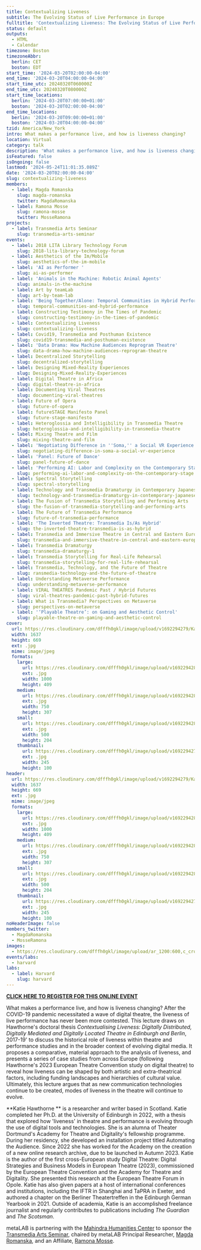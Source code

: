 ```yaml
---
title: Contextualizing Liveness
subtitle: The Evolving Status of Live Performance in Europe
fulltitle: 'Contextualizing Liveness: The Evolving Status of Live Performance in Europe'
status: default
outputs:
  - HTML
  - Calendar
timezone: Boston
timezoneAbbr:
  berlin: CET
  boston: EDT
start_time: '2024-03-20T02:00:00-04:00'
end_time: '2024-03-20T04:00:00-04:00'
start_time_utc: 20240320T060000Z
end_time_utc: 20240320T080000Z
start_time_locations:
  berlin: '2024-03-20T07:00:00+01:00'
  boston: '2024-03-20T02:00:00-04:00'
end_time_locations:
  berlin: '2024-03-20T09:00:00+01:00'
  boston: '2024-03-20T04:00:00-04:00'
tzid: America/New_York
intro: What makes a performance live, and how is liveness changing?
location: Virtual
category: talk
description: 'What makes a performance live, and how is liveness changing? '
isFeatured: false
isOngoing: false
lastmod: '2024-05-24T11:01:35.089Z'
date: '2024-03-20T02:00:00-04:00'
slug: contextualizing-liveness
members:
  - label: Magda Romanska
    slug: magda-romanska
    twitter: MagdaRomanska
  - label: Ramona Mosse
    slug: ramona-mosse
    twitter: MosseRamona
projects:
  - label: Transmedia Arts Seminar
    slug: transmedia-arts-seminar
events:
  - label: 2018 LITA Library Technology Forum
    slug: 2018-lita-library-technology-forum
  - label: Aesthetics of the Im/Mobile
    slug: aesthetics-of-the-im-mobile
  - label: 'AI as Performer '
    slug: ai-as-performer
  - label: 'Animals in the Machine: Robotic Animal Agents'
    slug: animals-in-the-machine
  - label: Art by teamLab
    slug: art-by-team-lab
  - label: 'Being Together/Alone: Temporal Communities in Hybrid Performances'
    slug: temporal-communities-and-hybrid-performance
  - label: Constructing Testimony in The Times of Pandemic
    slug: constructing-testimony-in-the-times-of-pandemic
  - label: Contextualizing Liveness
    slug: contextualizing-liveness
  - label: Covid19, Transmedia and Posthuman Existence
    slug: covid19-transmedia-and-posthuman-existence
  - label: 'Data Drama: How Machine Audiences Reprogram Theatre'
    slug: data-drama-how-machine-audiences-reprogram-theatre
  - label: Decentralized Storytelling
    slug: decentralized-storytelling
  - label: Designing Mixed-Reality Experiences
    slug: Designing-Mixed-Reality-Experiences
  - label: Digital Theatre in Africa
    slug: digital-theatre-in-africa
  - label: Documenting Viral Theatres
    slug: documenting-viral-theatres
  - label: Future of Opera
    slug: future-of-opera
  - label: futureSTAGE Manifesto Panel
    slug: future-stage-manifesto
  - label: Heteroglossia and Intelligibility in Transmedia Theatre
    slug: heteroglossia-and-intelligibility-in-transmedia-theatre
  - label: Mixing Theatre and Film
    slug: mixing-theatre-and-film
  - label: 'Negotiating Difference in ''Soma,'' a Social VR Experience '
    slug: negotiating-difference-in-soma-a-social-vr-experience
  - label: 'Panel: Future of Dance'
    slug: panel-future-of-dance
  - label: 'Performing AI: Labor and Complexity on the Contemporary Stage'
    slug: performing-ai-labor-and-complexity-on-the-contemporary-stage
  - label: Spectral Storytelling
    slug: spectral-storytelling
  - label: Technology and Transmedia Dramaturgy in Contemporary Japanese Performing Arts
    slug: technology-and-transmedia-dramaturgy-in-contemporary-japanese-performing-arts
  - label: The Fusion of Transmedia Storytelling and Performing Arts
    slug: the-fusion-of-transmedia-storytelling-and-performing-arts
  - label: The Future of Transmedia Performance
    slug: future-of-transmedia-performance
  - label: 'The Inverted Theatre: Transmedia Is/As Hybrid'
    slug: the-inverted-theatre-transmedia-is-as-hybrid
  - label: Transmedia and Immersive Theatre in Central and Eastern Europe
    slug: transmedia-and-immersive-theatre-in-central-and-eastern-europe
  - label: Transmedia Dramaturgy
    slug: transmedia-dramaturgy-1
  - label: Transmedia Storytelling for Real-Life Rehearsal
    slug: transmedia-storytelling-for-real-life-rehearsal
  - label: Transmedia, Technology, and the Future of Theatre
    slug: ransmedia-technology-and-the-future-of-theatre
  - label: Understanding Metaverse Performance
    slug: understanding-metaverse-performance
  - label: VIRAL THEATRES Pandemic Past / Hybrid Futures
    slug: viral-theatres-pandemic-past-hybrid-futures
  - label: What is Transmedia? Perspectives on Metaverse
    slug: perspectives-on-metaverse
  - label: '‘Playable Theatre’: on Gaming and Aesthetic Control'
    slug: playable-theatre-on-gaming-and-aesthetic-control
cover:
  url: https://res.cloudinary.com/dfffh0gkl/image/upload/v1692294279/Katie_Poster_b6f5b5326f.jpg
  width: 1637
  height: 669
  ext: .jpg
  mime: image/jpeg
  formats:
    large:
      url: https://res.cloudinary.com/dfffh0gkl/image/upload/v1692294280/large_Katie_Poster_b6f5b5326f.jpg
      ext: .jpg
      width: 1000
      height: 409
    medium:
      url: https://res.cloudinary.com/dfffh0gkl/image/upload/v1692294280/medium_Katie_Poster_b6f5b5326f.jpg
      ext: .jpg
      width: 750
      height: 307
    small:
      url: https://res.cloudinary.com/dfffh0gkl/image/upload/v1692294280/small_Katie_Poster_b6f5b5326f.jpg
      ext: .jpg
      width: 500
      height: 204
    thumbnail:
      url: https://res.cloudinary.com/dfffh0gkl/image/upload/v1692294279/thumbnail_Katie_Poster_b6f5b5326f.jpg
      ext: .jpg
      width: 245
      height: 100
header:
  url: https://res.cloudinary.com/dfffh0gkl/image/upload/v1692294279/Katie_Poster_b6f5b5326f.jpg
  width: 1637
  height: 669
  ext: .jpg
  mime: image/jpeg
  formats:
    large:
      url: https://res.cloudinary.com/dfffh0gkl/image/upload/v1692294280/large_Katie_Poster_b6f5b5326f.jpg
      ext: .jpg
      width: 1000
      height: 409
    medium:
      url: https://res.cloudinary.com/dfffh0gkl/image/upload/v1692294280/medium_Katie_Poster_b6f5b5326f.jpg
      ext: .jpg
      width: 750
      height: 307
    small:
      url: https://res.cloudinary.com/dfffh0gkl/image/upload/v1692294280/small_Katie_Poster_b6f5b5326f.jpg
      ext: .jpg
      width: 500
      height: 204
    thumbnail:
      url: https://res.cloudinary.com/dfffh0gkl/image/upload/v1692294279/thumbnail_Katie_Poster_b6f5b5326f.jpg
      ext: .jpg
      width: 245
      height: 100
noHeaderImage: false
members_twitter:
  - MagdaRomanska
  - MosseRamona
images:
  - https://res.cloudinary.com/dfffh0gkl/image/upload/ar_1200:600,c_crop/c_limit,h_1200,w_600/v1692294279/Katie_Poster_b6f5b5326f.jpg
events/labs:
  - harvard
labs:
  - label: Harvard
    slug: harvard
---
```

**[CLICK HERE TO REGISTER FOR THIS ONLINE EVENT](https://zoom.us/meeting/register/tJcqdOyprTItHdDjfXV6b32WLmwhfa8DA2Jx)**

What makes a performance live, and how is liveness changing? After the COVID-19 pandemic necessitated a wave of digital theatre, the liveness of live performance has never been more contested.  This lecture draws on Hawthorne's doctoral thesis *Contextualising Liveness: Digitally Distributed, Digitally Mediated and Digitally Located Theatre in Edinburgh and Berlin*, 2017-19' to discuss the historical role of liveness within theatre and performance studies and in the broader context of evolving digital media. It proposes a comparative, material approach to the analysis of liveness, and presents a series of case studies from across Europe (following Hawthorne's 2023 European Theatre Convention study on digital theatre) to reveal how liveness can be shaped by both artistic and extra-theatrical factors, including funding landscapes and hierarchies of cultural value. Ultimately, this lecture argues that as new communication technologies continue to be created, modes of liveness in the theatre will continue to evolve. 

**Katie Hawthorne ** is a researcher and writer based in Scotland. Katie completed her Ph.D. at the University of Edinburgh in 2022, with a thesis that explored how 'liveness' in theatre and performance is evolving through the use of digital tools and technologies. She is an alumna of Theater Dortmund's Academy for Theatre and Digitality's fellowship programme. During her residency, she developed an installation project titled Automating the Audience. Since 2022 she has worked for the Academy on the creation of a new online research archive, due to be launched in Autumn 2023. Katie is the author of the first cross-European study Digital Theatre: Digital Strategies and Business Models in European Theatre (2023), commissioned by the European Theatre Convention and the Academy for Theatre and Digitality. She presented this research at the European Theatre Forum in Opole. Katie has also given papers at a host of international conferences and institutions, including the IFTR in Shanghai and TaPRA in Exeter, and authored a chapter on the Berliner Theatertreffen in the Edinburgh German Yearbook in 2021. Outside of academia, Katie is an accomplished freelance journalist and regularly contributes to publications including *The Guardian* and *The Scotsman*.


metaLAB is partnering with the [Mahindra Humanities Center](https://mahindrahumanities.fas.harvard.edu/transmedia-arts) to sponsor the [Transmedia Arts Seminar]( https://mlml.io/p/transmedia-arts-seminar/), chaired by metaLAB Principal Researcher, [Magda Romanska]( https://mlml.io/m/magda-romanska/), and an Affiliate, [Ramona Mosse](https://mlml.io/r/ramona-mosse/).